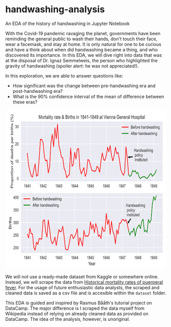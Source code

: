 # handwashing-analysis
An EDA of the history of handwashing in Jupyter Notebook

With the Covid-19 pandemic ravaging the planet, governments have been reminding the general public to wash their hands, don't touch their face, wear a facemask, and stay at home. It is only natural for one to be curious and have a think about when did handwashing became a thing, and who discovered its importance. In this EDA, we will dive right into data that was at the disposal of Dr. Ignaz Semmelweis, the person who highlighted the gravity of handwashing (spoiler alert: he was not appreciated!).

In this exploration, we are able to answer questions like:
- How significant was the change between pre-handwashing era and post-handwashing era?
- What is the 90% confidence interval of the mean of difference between these eras?

<!--[image](/plots/figure2.png?raw=true)-->

<img src="https://github.com/salfaris/data-analysis/blob/master/handwashing-analysis/plots/figure2.png" alt="image" width="695" height="500">

We will not use a ready-made dataset from Kaggle or somewhere online. Instead, we will scrape the data from <a href='https://en.wikipedia.org/wiki/Historical_mortality_rates_of_puerperal_fever'>Historical mortality rates of puerperal fever</a>. For the usage of future enthusiastic data analysts, the scraped and cleaned data is saved as a csv file and is accesible within the `dataset` folder.

This EDA is guided and inspired by Rasmus Bååth's tutorial project on DataCamp. The major difference is I scraped the data myself from Wikipedia instead of relying on already cleaned data as provided on DataCamp. The idea of the analysis, however, is unoriginal.
